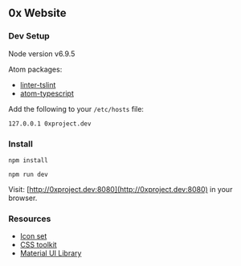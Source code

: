 0x Website
-----------

### Dev Setup

Node version v6.9.5

Atom packages:

- [linter-tslint](https://atom.io/packages/linter-tslint)
- [atom-typescript](https://atom.io/packages/atom-typescript)

Add the following to your `/etc/hosts` file:

```
127.0.0.1 0xproject.dev
```

### Install

```
npm install
```

```
npm run dev
```

Visit: [http://0xproject.dev:8080](http://0xproject.dev:8080) in your browser.

### Resources

- [Icon set](http://zavoloklom.github.io/material-design-iconic-font/icons.html#directional)
- [CSS toolkit](http://basscss.com/)
- [Material UI Library](http://www.material-ui.com/#/)
